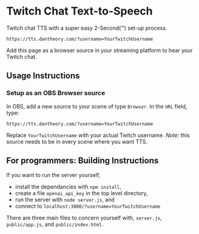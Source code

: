 # Twitch Chat Text-to-Speech
Twitch chat TTS with a super easy 2-Second(™) set-up process. 

```https://tts.dantheory.com/?username=YourTwitchUsername```

Add this page as a browser source in your streaming platform to hear your Twitch chat.

## Usage Instructions
### Setup as an OBS Browser source
In OBS, add a new source to your scene of type `Browser`. In the `URL` field, type:

 ```https://tts.dantheory.com/?username=YourTwitchUsername```
 
Replace `YourTwitchUsername` with your actual Twitch username.
*Note*: this source needs to be in every scene where you want TTS.

## For programmers: Building Instructions
If you want to run the server yourself, 
- install the dependancies with `npm install`,
- create a file `openai_api_key` in the top level directory, 
- run the server with `node server.js`, and
- connect to `localhost:3000/?username=YourTwitchUsername`

There are three main files to concern yourself with, `server.js`, `public/app.js`, and `public/index.html`.


